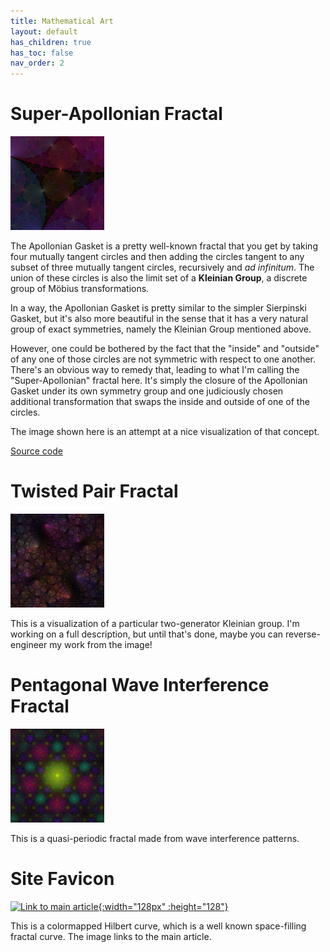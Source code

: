 ```yaml
---
title: Mathematical Art
layout: default
has_children: true
has_toc: false
nav_order: 2
---
```


# Super-Apollonian Fractal

[![Link to image](assets/images/apollonian-v02-thumb.png)](assets/images/apollonian-v02.png)

The Apollonian Gasket is a pretty well-known fractal that you get
by taking four mutually tangent circles and then adding the
circles tangent to any subset of three mutually tangent circles,
recursively and _ad infinitum_.
The union of these circles is also the limit set of a **Kleinian Group**,
a discrete group of M&#246;bius transformations.

In a way, the Apollonian Gasket is pretty similar to the simpler Sierpinski
Gasket, but it's also more beautiful in the sense that it has a very natural
group of exact symmetries, namely the Kleinian Group mentioned above.

However, one could be bothered by the fact that the "inside" and "outside"
of any one of those circles are not symmetric with respect to one another.
There's an obvious way to remedy that,
leading to what I'm calling the "Super-Apollonian" fractal here.
It's simply the closure of the Apollonian Gasket under its own symmetry group
and one judiciously chosen additional transformation that swaps the inside
and outside of one of the circles.

The image shown here is an attempt at a nice visualization of that concept.

[Source code](https://github.com/dranjan/super-apollonian-cpp)

# Twisted Pair Fractal

[![Link to image](assets/images/twisted-pair-v09-thumb.png)](assets/images/twisted-pair-v09.png)

This is a visualization of a particular two-generator Kleinian group.
I'm working on a full description, but until that's done,
maybe you can reverse-engineer my work from the image!

# Pentagonal Wave Interference Fractal

[![Link to image](assets/images/pentafract-wave-center-vignette01-thumb.png)](assets/images/pentafract-wave-center-vignette01.png)

This is a quasi-periodic fractal made from wave interference patterns.

# Site Favicon

[![Link to main article](favicon.ico){:width="128px" :height="128"}](favicon.html)

This is a colormapped Hilbert curve, which is a well known space-filling fractal curve.
The image links to the main article.
